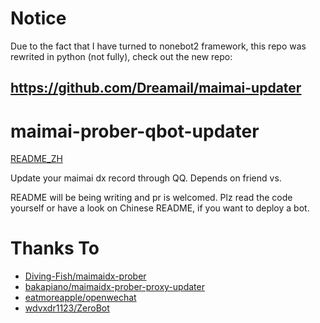 # Notice

Due to the fact that I have turned to nonebot2 framework, this repo was rewrited in python (not fully), check out the new repo:

## https://github.com/Dreamail/maimai-updater

# maimai-prober-qbot-updater
[README_ZH](https://github.com/Dreamail/maimai-prober-qbot-updater/blob/main/README_zh.md)

Update your maimai dx record through QQ. Depends on friend vs.

README will be being writing and pr is welcomed. Plz read the code yourself or have a look on Chinese README, if you want to deploy a bot.

# Thanks To
* [Diving-Fish/maimaidx-prober](https://github.com/Diving-Fish/maimaidx-prober)
* [bakapiano/maimaidx-prober-proxy-updater](https://github.com/bakapiano/maimaidx-prober-proxy-updater)
* [eatmoreapple/openwechat](https://github.com/eatmoreapple/openwechat)
* [wdvxdr1123/ZeroBot](https://github.com/wdvxdr1123/ZeroBot)